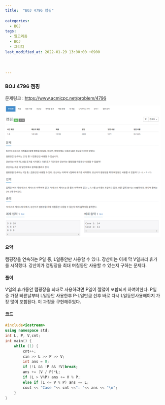 ```yaml
---
title:  "BOJ 4796 캠핑"

categories:
  - BOJ
tags:
  - 알고리즘
  - BOJ
  - 그리디
last_modified_at: 2022-01-29 13:00:00 +0900



---
```


### BOJ 4796 캠핑

문제링크 : <https://www.acmicpc.net/problem/4796>

![BOJ4796](/images/2022-01-29-BOJ4796/BOJ4796-16434660621041.PNG)

#### 요약

캠핑장을 연속하는 P일 중, L일동안만 사용할 수 있다. 강산이는 이제 막 V일짜리 휴가를 시작했다. 강산이가 캠핑장을 최대 며칠동안 사용할 수 있는지 구하는 문제다.

#### 풀이

V일의 휴가동안 캠핑장을 최대로  사용하려면 P일이 젤많이 포함되게 하여야한다. P일중 가장 빠른날부터 L일동안 사용한후 P-L일만큼 쉰후 바로 다시 L일동안사용해야지 가장 많이 포함된다. 이 과정을 구현해주었다.

#### 코드

```c++
#include<iostream>
using namespace std;
int L, P, V,cnt;
int main() {
	while (1) {
		cnt++;
		cin >> L >> P >> V;
		int ans = 0;
		if (!L && !P && !V)break;
		ans += (V / P)*L;
		if (L > V%P) ans += V % P;
		else if (L <= V % P) ans += L;
		cout << "Case "<< cnt <<": "<< ans << "\n";
	}
}
```

